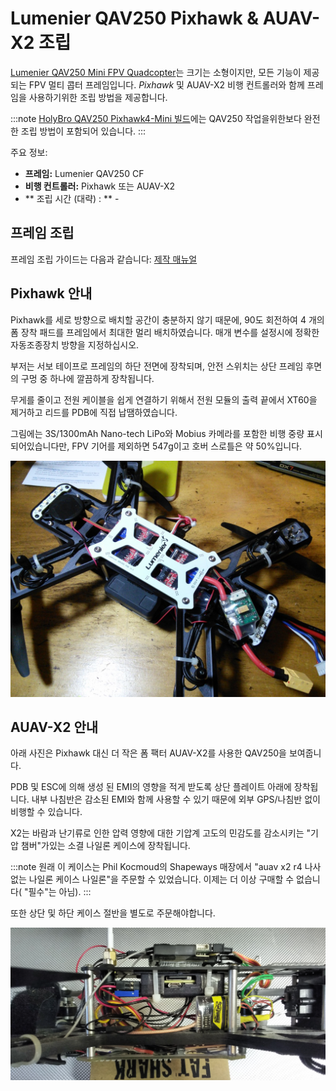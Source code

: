 # Lumenier QAV250 Pixhawk & AUAV-X2 조립

[Lumenier QAV250 Mini FPV Quadcopter](https://www.lumenier.com/products/legacy/qav250)는 크기는 소형이지만, 모든 기능이 제공되는 FPV 멀티 콥터 프레임입니다. *Pixhawk* 및 AUAV-X2 비행 컨트롤러와 함께 프레임을 사용하기위한 조립 방법을 제공합니다.

:::note
[HolyBro QAV250 Pixhawk4-Mini 빌드](holybro_qav250_pixhawk4_mini.md)에는 QAV250 작업을위한보다 완전한 조립 방법이 포함되어 있습니다.
:::

주요 정보:

- **프레임:** Lumenier QAV250 CF
- **비행 컨트롤러:** Pixhawk 또는 AUAV-X2
- ** 조립 시간 (대략) : ** -

## 프레임 조립

프레임 조립 가이드는 다음과 같습니다: [제작 매뉴얼](https://www.lumenier.com/products/legacy/build-manual) <!-- QAV250 G10 Build Manual -->

## Pixhawk 안내

Pixhawk를 세로 방향으로 배치할 공간이 충분하지 않기 때문에, 90도 회전하여 4 개의 폼 장착 패드를 프레임에서 최대한 멀리 배치하였습니다. 매개 변수를 설정시에 정확한 자동조종장치 방향을 지정하십시오.

부저는 서보 테이프로 프레임의 하단 전면에 장착되며, 안전 스위치는 상단 프레임 후면의 구멍 중 하나에 깔끔하게 장착됩니다.

무게를 줄이고 전원 케이블을 쉽게 연결하기 위해서 전원 모듈의 출력 끝에서 XT60을 제거하고 리드를 PDB에 직접 납땜하였습니다.

그림에는 3S/1300mAh Nano-tech LiPo와 Mobius 카메라를 포함한 비행 중량 표시되어있습니다만, FPV 기어를 제외하면 547g이고 호버 스로틀은 약 50%입니다.

![QAV250 Pixhawk 조립시의 전원 모듈](../../assets/airframes/multicopter/lumenier_qav250_auav_x2/qav250_pixhawk_power_module.jpg)

## AUAV-X2 안내

아래 사진은 Pixhawk 대신 더 작은 폼 팩터 AUAV-X2를 사용한 QAV250을 보여줍니다.

PDB 및 ESC에 의해 생성 된 EMI의 영향을 적게 받도록 상단 플레이트 아래에 장착됩니다. 내부 나침반은 감소된 EMI와 함께 사용할 수 있기 때문에 외부 GPS/나침반 없이 비행할 수 있습니다.

X2는 바람과 난기류로 인한 압력 영향에 대한 기압계 고도의 민감도를 감소시키는 "기압 챔버"가있는 소결 나일론 케이스에 장착됩니다.

:::note
원래 이 케이스는 Phil Kocmoud의 Shapeways 매장에서 "auav x2 r4 나사없는 나일론 케이스 나일론"을 주문할 수 있었습니다. 이제는 더 이상 구매할 수 없습니다( "필수"는 아님).
:::

또한 상단 및 하단 케이스 절반을 별도로 주문해야합니다.

![AUV-X2가 있는 QAV250](../../assets/airframes/multicopter/lumenier_qav250_auav_x2/qav250_auv_x2.png)